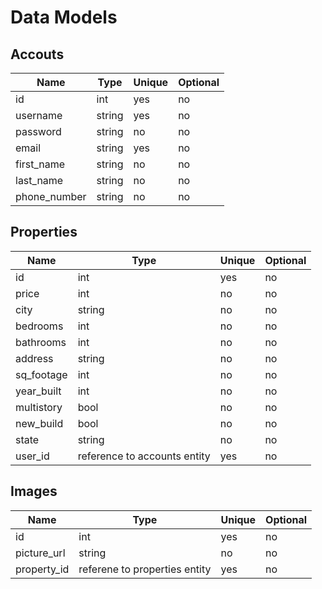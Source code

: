 # Data Models

## Accouts

 |Name| Type | Unique | Optional |
 |---| ---- | ------ | -------- |
 | id  | int  | yes    | no       |
 | username | string | yes | no |
 | password | string | no | no|
 | email | string | yes | no |
 | first_name | string | no | no |
 | last_name | string | no | no |
 | phone_number | string | no | no |


## Properties

 |Name| Type | Unique | Optional |
 |---| ---- | ------ | -------- |
 | id | int | yes | no |
 | price | int | no | no |
 | city | string | no | no |
 | bedrooms | int | no | no |
 | bathrooms | int | no | no |
 | address | string | no | no |
 | sq_footage | int | no | no |
 | year_built | int | no | no |
 | multistory | bool | no | no |
 | new_build | bool | no | no |
 | state | string | no | no |
 | user_id | reference to accounts entity | yes | no |

 ## Images
 |Name| Type | Unique | Optional |
 |---| ---- | ------ | -------- |
 | id | int | yes | no |
 | picture_url | string | no | no |
 | property_id | referene to properties entity | yes | no |
